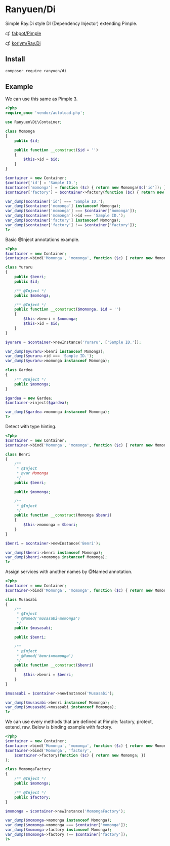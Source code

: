 Ranyuen/Di
==
Simple Ray.Di style DI (Dependency Injector) extending Pimple.

_cf._ [fabpot/Pimple](https://github.com/fabpot/Pimple)

_cf._ [koriym/Ray.Di](https://github.com/koriym/Ray.Di)

Install
--
```sh
composer require ranyuen/di
```

Example
--
We can use this same as Pimple 3.

```php
<?php
require_once 'vendor/autoload.php';

use Ranyuen\Di\Container;

class Momonga
{
    public $id;

    public function __construct($id = '')
    {
        $this->id = $id;
    }
}

$container = new Container;
$container['id'] = 'Sample ID.';
$container['momonga'] = function ($c) { return new Momonga($c['id']); };
$container['factory'] = $container->factory(function ($c) { return new Momonga; });

var_dump($container['id'] === 'Sample ID.');
var_dump($container['momonga'] instanceof Momonga);
var_dump($container['momonga'] === $container['momonga']);
var_dump($container['momonga']->id === 'Sample ID.');
var_dump($container['factory'] instanceof Momonga);
var_dump($container['factory'] !== $container['factory']);
?>
```

Basic @Inject annotations example.

```php
<?php
$container = new Container;
$container->bind('Momonga', 'momonga', function ($c) { return new Momonga; });

class Yuraru
{
    public $benri;
    public $id;

    /** @Inject */
    public $momonga;

    /** @Inject */
    public function __construct($momonga, $id = '')
    {
        $this->benri = $momonga;
        $this->id = $id;
    }
}

$yuraru = $container->newInstance('Yuraru', ['Sample ID.']);

var_dump($yuraru->benri instanceof Momonga);
var_dump($yuraru->id === 'Sample ID.');
var_dump($yuraru->momonga instanceof Momonga);

class Gardea
{
    /** @Inject */
    public $momonga;
}

$gardea = new Gardea;
$container->inject($gardea);

var_dump($gardea->momonga instanceof Momonga);
?>
```

Detect with type hinting.

```php
<?php
$container = new Container;
$container->bind('Momonga', 'momonga', function ($c) { return new Momonga; });

class Benri
{
    /**
     * @Inject
     * @var Momonga
     */
    public $benri;

    public $momonga;

    /**
     * @Inject
     */
    public function __construct(Momonga $benri)
    {
        $this->momonga = $benri;
    }
}

$benri = $container->newInstance('Benri');

var_dump($benri->benri instanceof Momonga);
var_dump($benri->momonga instanceof Momonga);
?>
```

Assign services with another names by @Named annotation.

```php
<?php
$container = new Container;
$container->bind('Momonga', 'momonga', function ($c) { return new Momonga; });

class Musasabi
{
    /**
     * @Inject
     * @Named('musasabi=momonga')
     */
    public $musasabi;

    public $benri;

    /**
     * @Inject
     * @Named('benri=momonga')
     */
    public function __construct($benri)
    {
        $this->benri = $benri;
    }
}

$musasabi = $container->newInstance('Musasabi');

var_dump($musasabi->benri instanceof Momonga);
var_dump($musasabi->musasabi instanceof Momonga);
?>
```

We can use every methods that are defined at Pimple: factory, protect, extend, raw. Below is binding example with factory.

```php
<?php
$container = new Container;
$container->bind('Momonga', 'momonga', function ($c) { return new Momonga; });
$container->bind('Momonga', 'factory',
    $container->factory(function ($c) { return new Momonga; })
);

class MomongaFactory
{
    /** @Inject */
    public $momonga;

    /** @Inject */
    public $factory;
}

$momonga = $container->newInstance('MomongaFactory');

var_dump($momonga->momonga instanceof Momonga);
var_dump($momonga->momonga === $container['momonga']);
var_dump($momonga->factory instanceof Momonga);
var_dump($momonga->factory !== $container['factory']);
?>
```
